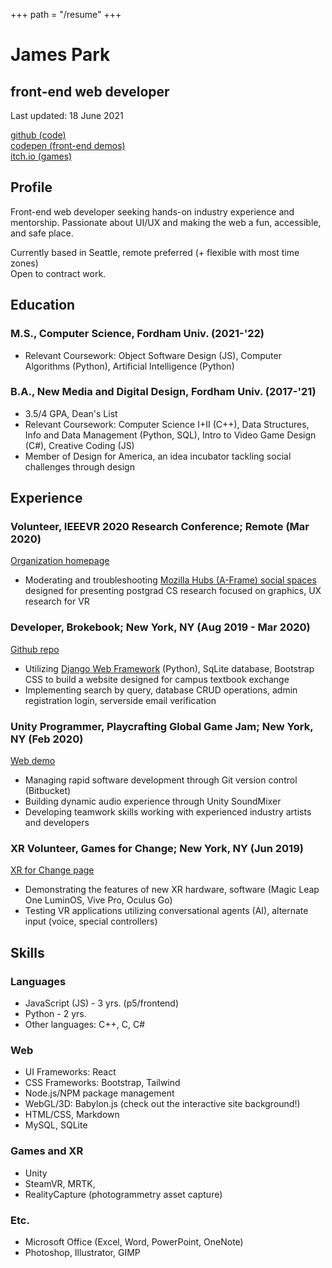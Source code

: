 +++
path = "/resume"
+++

# James Park
## front-end web developer

Last updated: 18 June 2021

[github (code)](https://github.com/idkwhojamesis)  
[codepen (front-end demos)](https://codepen.io/idkwhojamesis)  
[itch.io (games)](https://idkwhojamesis.itch.io/)

## Profile
Front-end web developer seeking hands-on industry experience and mentorship. Passionate about UI/UX and making the web a fun, accessible, and safe place. 

Currently based in Seattle, remote preferred (+ flexible with most time zones)  
Open to contract work.  

## Education

### M.S., Computer Science, Fordham Univ. (2021-'22)
- Relevant Coursework: Object Software Design (JS), Computer Algorithms (Python), Artificial Intelligence (Python)

### B.A., New Media and Digital Design, Fordham Univ. (2017-'21)
- 3.5/4 GPA, Dean's List
- Relevant Coursework: Computer Science I+II (C++), Data Structures, Info and Data Management (Python, SQL), Intro to Video Game Design (C#), Creative Coding (JS)
- Member of Design for America, an idea incubator tackling social challenges through design

## Experience

### Volunteer, IEEEVR 2020 Research Conference; Remote (Mar 2020)
[Organization homepage](http://www.ieeevr.org/2020/)  
- Moderating and troubleshooting [Mozilla Hubs (A-Frame) social spaces](https://hubs.mozilla.com/) designed for presenting postgrad CS research focused on graphics, UX research for VR

### Developer, Brokebook; New York, NY (Aug 2019 - Mar 2020)
[Github repo](https://github.com/idkwhojamesis/brokebook_web)  
- Utilizing [Django Web Framework](https://www.djangoproject.com/) (Python), SqLite database, Bootstrap CSS to build a website designed for campus textbook exchange
- Implementing search by query, database CRUD operations, admin registration login, serverside email verification

### Unity Programmer, Playcrafting Global Game Jam; New York, NY (Feb 2020)
[Web demo](https://idkwhojamesis.itch.io/fix-the-penguin-gamejam)
- Managing rapid software development through Git version control (Bitbucket)  
- Building dynamic audio experience through Unity SoundMixer  
- Developing teamwork skills working with experienced industry artists and developers

### XR Volunteer, Games for Change; New York, NY (Jun 2019)
[XR for Change page](http://www.gamesforchange.org/xr4c/)
- Demonstrating the features of new XR hardware, software (Magic Leap One LuminOS, Vive Pro, Oculus Go)
- Testing VR applications utilizing conversational agents (AI), alternate input (voice, special controllers)

## Skills

### Languages
- JavaScript (JS) - 3 yrs. (p5/frontend)
- Python - 2 yrs.
- Other languages: C++, C, C#

### Web
- UI Frameworks: React
- CSS Frameworks: Bootstrap, Tailwind
- Node.js/NPM package management
- WebGL/3D: Babylon.js (check out the interactive site background!)
- HTML/CSS, Markdown
- MySQL, SQLite

### Games and XR
- Unity
- SteamVR, MRTK, 
- RealityCapture (photogrammetry asset capture)

### Etc.
- Microsoft Office (Excel, Word, PowerPoint, OneNote)
- Photoshop, Illustrator, GIMP